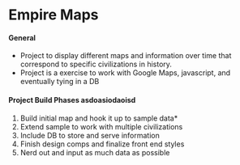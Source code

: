 #  Empire Maps

#### General
* Project to display different maps and information over time that correspond to specific civilizations in history.
* Project is a exercise to work with Google Maps, javascript, and eventually tying in a DB

#### Project Build Phases asdoasiodaoisd
<ol>
	<li>Build initial map and hook it up to sample data*</li>
	<li>Extend sample to work with multiple civilizations</li>
	<li>Include DB to store and serve information</li>
	<li>Finish design comps and finalize front end styles</li>
	<li>Nerd out and input as much data as possible</li>
</ol>
